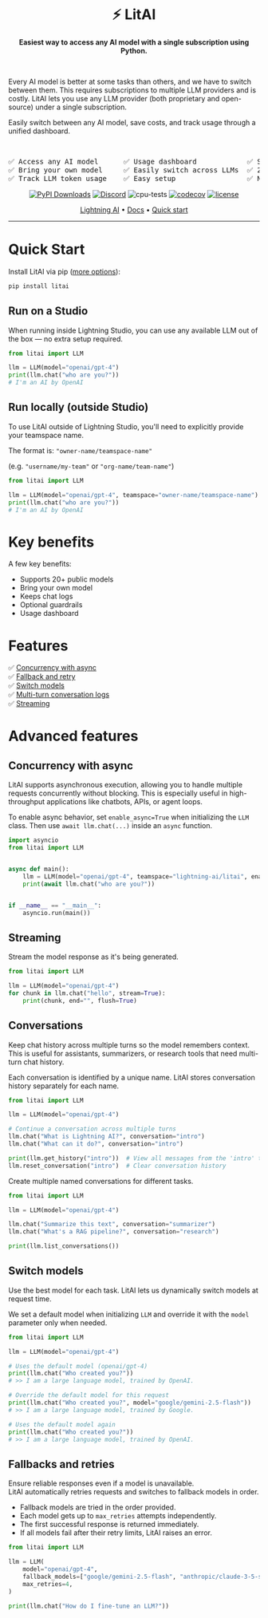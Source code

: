 <div align='center'>

<h1> ⚡ LitAI </h1>

**Easiest way to access any AI model with a single subscription using Python.**

&#160;

</div>

Every AI model is better at some tasks than others, and we have to switch between them. This requires subscriptions to multiple LLM providers and is costly. LitAI lets you use any LLM provider (both proprietary and open-source) under a single subscription.

Easily switch between any AI model, save costs, and track usage through a unified dashboard.

&#160;

<div align='center'>
<pre>
✅ Access any AI model      ✅ Usage dashboard            ✅ Single subscription        
✅ Bring your own model     ✅ Easily switch across LLMs  ✅ 20+ public models          
✅ Track LLM token usage    ✅ Easy setup                 ✅ No MLOps glue code         
</pre>
</div>  

<div align='center'>

[![PyPI Downloads](https://static.pepy.tech/badge/litai)](https://pepy.tech/projects/litai)
[![Discord](https://img.shields.io/discord/1077906959069626439?label=Get%20help%20on%20Discord)](https://discord.gg/WajDThKAur)
![cpu-tests](https://github.com/Lightning-AI/litai/actions/workflows/ci-testing.yml/badge.svg)
[![codecov](https://codecov.io/gh/Lightning-AI/litai/graph/badge.svg?token=SmzX8mnKlA)](https://codecov.io/gh/Lightning-AI/litai)
[![license](https://img.shields.io/badge/License-Apache%202.0-blue.svg)](https://github.com/Lightning-AI/litai/blob/main/LICENSE)

</div>

<p align="center">
  <a href="https://lightning.ai/">Lightning AI</a> •
  <a href="https://lightning.ai/docs/litai">Docs</a> •
  <a href="#quick-start">Quick start</a>
</p>

______________________________________________________________________

# Quick Start

Install LitAI via pip ([more options](https://lightning.ai/docs/litai/home/install)):

```bash
pip install litai
```

## Run on a Studio

When running inside Lightning Studio, you can use any available LLM out of the box — no extra setup required.

```python
from litai import LLM

llm = LLM(model="openai/gpt-4")
print(llm.chat("who are you?"))
# I'm an AI by OpenAI
```

## Run locally (outside Studio)

To use LitAI outside of Lightning Studio, you'll need to explicitly provide your teamspace name.

The format is: `"owner-name/teamspace-name"`

(e.g. `"username/my-team"` or `"org-name/team-name"`)

```python
from litai import LLM

llm = LLM(model="openai/gpt-4", teamspace="owner-name/teamspace-name")
print(llm.chat("who are you?"))
# I'm an AI by OpenAI
```

# Key benefits

A few key benefits:

- Supports 20+ public models
- Bring your own model
- Keeps chat logs
- Optional guardrails
- Usage dashboard

# Features

✅ [Concurrency with async](https://lightning.ai/docs/litai/features/async-litai/)\
✅ [Fallback and retry](https://lightning.ai/docs/litai/features/fallback-retry/)\
✅ [Switch models](https://lightning.ai/docs/litai/features/models/)\
✅ [Multi-turn conversation logs](https://lightning.ai/docs/litai/features/multi-turn-conversation/)\
✅ [Streaming](https://lightning.ai/docs/litai/features/streaming/)

# Advanced features

## Concurrency with async

LitAI supports asynchronous execution, allowing you to handle multiple requests concurrently without blocking. This is especially useful in high-throughput applications like chatbots, APIs, or agent loops.

To enable async behavior, set `enable_async=True` when initializing the `LLM` class. Then use `await llm.chat(...)` inside an `async` function.

```python
import asyncio
from litai import LLM


async def main():
    llm = LLM(model="openai/gpt-4", teamspace="lightning-ai/litai", enable_async=True)
    print(await llm.chat("who are you?"))


if __name__ == "__main__":
    asyncio.run(main())
```

## Streaming

Stream the model response as it's being generated.

```python
from litai import LLM

llm = LLM(model="openai/gpt-4")
for chunk in llm.chat("hello", stream=True):
    print(chunk, end="", flush=True)
```

## Conversations

Keep chat history across multiple turns so the model remembers context.
This is useful for assistants, summarizers, or research tools that need multi-turn chat history.

Each conversation is identified by a unique name. LitAI stores conversation history separately for each name.

```python
from litai import LLM

llm = LLM(model="openai/gpt-4")

# Continue a conversation across multiple turns
llm.chat("What is Lightning AI?", conversation="intro")
llm.chat("What can it do?", conversation="intro")

print(llm.get_history("intro"))  # View all messages from the 'intro' thread
llm.reset_conversation("intro")  # Clear conversation history
```

Create multiple named conversations for different tasks.

```python
from litai import LLM

llm = LLM(model="openai/gpt-4")

llm.chat("Summarize this text", conversation="summarizer")
llm.chat("What's a RAG pipeline?", conversation="research")

print(llm.list_conversations())
```

## Switch models

Use the best model for each task.
LitAI lets us dynamically switch models at request time.

We set a default model when initializing `LLM` and override it with the `model` parameter only when needed.

```python
from litai import LLM

llm = LLM(model="openai/gpt-4")

# Uses the default model (openai/gpt-4)
print(llm.chat("Who created you?"))
# >> I am a large language model, trained by OpenAI.

# Override the default model for this request
print(llm.chat("Who created you?", model="google/gemini-2.5-flash"))
# >> I am a large language model, trained by Google.

# Uses the default model again
print(llm.chat("Who created you?"))
# >> I am a large language model, trained by OpenAI.
```

## Fallbacks and retries

Ensure reliable responses even if a model is unavailable.\
LitAI automatically retries requests and switches to fallback models in order.

- Fallback models are tried in the order provided.
- Each model gets up to `max_retries` attempts independently.
- The first successful response is returned immediately.
- If all models fail after their retry limits, LitAI raises an error.

```python
from litai import LLM

llm = LLM(
    model="openai/gpt-4",
    fallback_models=["google/gemini-2.5-flash", "anthropic/claude-3-5-sonnet-20240620"],
    max_retries=4,
)

print(llm.chat("How do I fine-tune an LLM?"))
```
